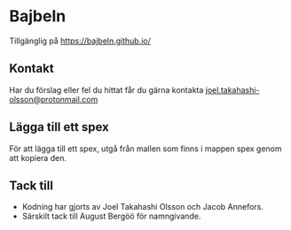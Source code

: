 # Bajbeln
Tillgänglig på https://bajbeln.github.io/

## Kontakt
Har du förslag eller fel du hittat får du gärna kontakta joel.takahashi-olsson@protonmail.com

## Lägga till ett spex
För att lägga till ett spex, utgå från mallen som finns i mappen spex genom att kopiera den.

## Tack till
- Kodning har gjorts av Joel Takahashi Olsson och Jacob Annefors.
- Särskilt tack till August Bergöö för namngivande.
